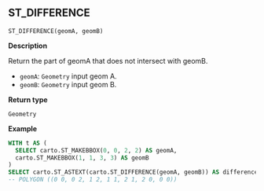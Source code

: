 ## ST_DIFFERENCE

```sql:signature
ST_DIFFERENCE(geomA, geomB)
```

**Description**

Return the part of geomA that does not intersect with geomB.

* `geomA`: `Geometry` input geom A.
* `geomB`: `Geometry` input geom B.

**Return type**

`Geometry`

**Example**

```sql
WITH t AS (
  SELECT carto.ST_MAKEBBOX(0, 0, 2, 2) AS geomA,
  carto.ST_MAKEBBOX(1, 1, 3, 3) AS geomB
)
SELECT carto.ST_ASTEXT(carto.ST_DIFFERENCE(geomA, geomB)) AS difference FROM t;
-- POLYGON ((0 0, 0 2, 1 2, 1 1, 2 1, 2 0, 0 0))
```
